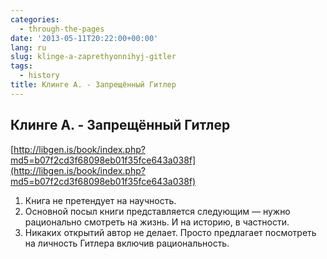 ```yaml
---
categories:
  - through-the-pages
date: '2013-05-11T20:22:00+00:00'
lang: ru
slug: klinge-a-zaprethyonnihyj-gitler
tags:
  - history
title: Клинге А. - Запрещённый Гитлер
---
```



## Клинге А. - Запрещённый Гитлер
[http://libgen.is/book/index.php?md5=b07f2cd3f68098eb01f35fce643a038f](http://libgen.is/book/index.php?md5=b07f2cd3f68098eb01f35fce643a038f)  

1. Книга не претендует на научность.  
2. Основной посыл книги представляется следующим — нужно рационально смотреть на жизнь. И на историю, в частности. 
3. Никаких открытий автор не делает. Просто предлагает посмотреть на личность Гитлера включив рациональность.